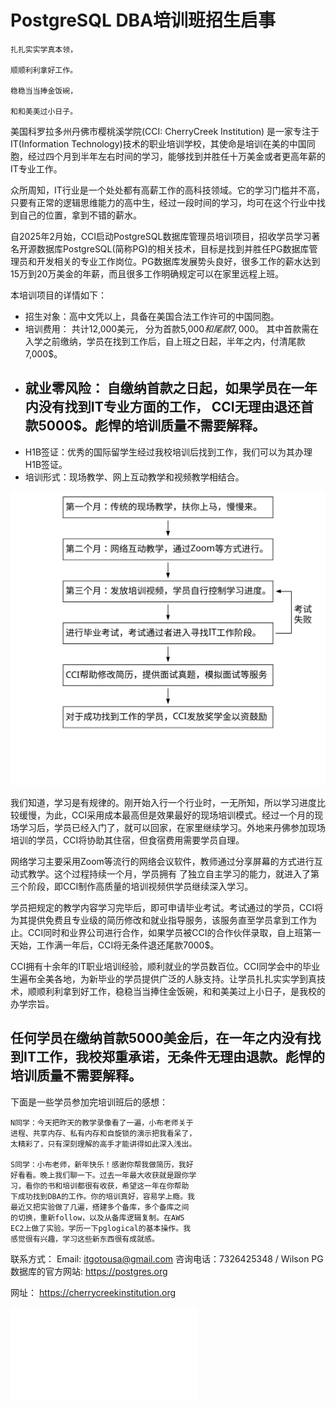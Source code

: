 # PostgreSQL DBA培训班招生启事

```
扎扎实实学真本领，

顺顺利利拿好工作。

稳稳当当捧金饭碗，

和和美美过小日子。
```

美国科罗拉多州丹佛市樱桃溪学院(CCI: CherryCreek Institution) 是一家专注于IT(Information Technology)技术的职业培训学校，其使命是培训在美的中国同胞，经过四个月到半年左右时间的学习，能够找到并胜任十万美金或者更高年薪的IT专业工作。

众所周知，IT行业是一个处处都有高薪工作的高科技领域。它的学习门槛并不高，只要有正常的逻辑思维能力的高中生，经过一段时间的学习，均可在这个行业中找到自己的位置，拿到不错的薪水。

自2025年2月始，CCI启动PostgreSQL数据库管理员培训项目，招收学员学习著名开源数据库PostgreSQL(简称PG)的相关技术，目标是找到并胜任PG数据库管理员和开发相关的专业工作岗位。PG数据库发展势头良好，很多工作的薪水达到15万到20万美金的年薪，而且很多工作明确规定可以在家里远程上班。

本培训项目的详情如下：

- 招生对象：高中文凭以上，具备在美国合法工作许可的中国同胞。
- 培训费用： 共计12,000美元， 分为首款5,000$和尾款7,000$。 其中首款需在入学之前缴纳，学员在找到工作后，自上班之日起，半年之内，付清尾款7,000$。
- ## 就业零风险： 自缴纳首款之日起，如果学员在一年内没有找到IT专业方面的工作， CCI无理由退还首款5000$。彪悍的培训质量不需要解释。
- H1B签证：优秀的国际留学生经过我校培训后找到工作，我们可以为其办理H1B签证。
- 培训形式：现场教学、网上互动教学和视频教学相结合。

![学习流程](flow.svg)

我们知道，学习是有规律的。刚开始入行一个行业时，一无所知，所以学习进度比较缓慢，为此，CCI采用成本最高但是效果最好的现场培训模式。经过一个月的现场学习后，学员已经入门了，就可以回家，在家里继续学习。外地来丹佛参加现场培训的学员，CCI将协助其住宿，但食宿费用需要学员自理。

网络学习主要采用Zoom等流行的网络会议软件，教师通过分享屏幕的方式进行互动式教学。这个过程持续一个月，学员拥有 了独立自主学习的能力，就进入了第三个阶段，即CCI制作高质量的培训视频供学员继续深入学习。

学员把规定的教学内容学习完毕后，即可申请毕业考试。考试通过的学员，CCI将为其提供免费且专业级的简历修改和就业指导服务，该服务直至学员拿到工作为止。CCI同时和业界公司进行合作，如果学员被CCI的合作伙伴录取，自上班第一天始，工作满一年后，CCI将无条件退还尾款7000$。

CCI拥有十余年的IT职业培训经验，顺利就业的学员数百位。CCI同学会中的毕业生遍布全美各地，为新毕业的学员提供广泛的人脉支持。让学员扎扎实实学到真技术，顺顺利利拿到好工作，稳稳当当捧住金饭碗，和和美美过上小日子，是我校的办学宗旨。

## 任何学员在缴纳首款5000美金后，在一年之内没有找到IT工作，我校郑重承诺，无条件无理由退款。彪悍的培训质量不需要解释。

下面是一些学员参加完培训班后的感想：
```
N同学：今天把昨天的教学录像看了一遍，小布老师关于
进程、共享内存、私有内存和自旋锁的演示把我看呆了，
太精彩了，只有深刻理解的高手才能讲得如此深入浅出。

S同学：小布老师，新年快乐！感谢你帮我做简历，我好
好看看。晚上我们聊一下。过去一年最大收获就是跟你学
习，看你的书和培训都很有收获，希望这一年在你帮助
下成功找到DBA的工作。你的培训真好，容易学上瘾。我
最近又把实验做了几遍，搭建多个备库，多个备库之间
的切换，重新follow，以及从备库逻辑复制。在AWS 
EC2上做了实验。学历一下pglogical的基本操作。我
感觉很有兴趣，学习这些新东西很有成就感。
```

联系方式：
Email: itgotousa@gmail.com
咨询电话：7326425348 / Wilson
PG数据库的官方网站: https://postgres.org

网址： https://cherrycreekinstitution.org

![培训教材下载](pgob04152024.pdf)


